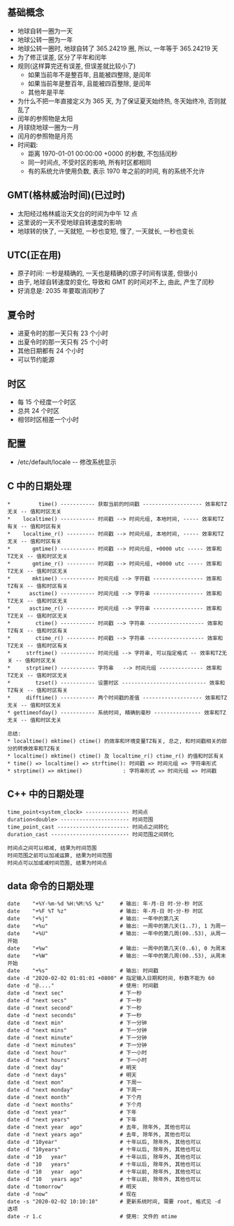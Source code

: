 
## 基础概念
* 地球自转一圈为一天
* 地球公转一圈为一年
* 地球公转一圈时, 地球自转了 365.24219 圈, 所以, 一年等于 365.24219 天
* 为了修正误差, 区分了平年和闰年
* 规则(这样算完还有误差, 但误差就比较小了)
    * 如果当前年不是整百年, 且能被四整除, 是闰年
    * 如果当前年是整百年, 且能被四百整除, 是闰年
    * 其他年是平年
* 为什么不把一年直接定义为 365 天, 为了保证夏天始终热, 冬天始终冷, 否则就乱了
* 闰年的参照物是太阳
* 月球绕地球一圈为一月
* 闰月的参照物是月亮
* 时间戳:
    * 距离 1970-01-01 00:00:00 +0000 的秒数, 不包括闰秒
    * 同一时间点, 不受时区的影响, 所有时区都相同
    * 有的系统允许使用负数, 表示 1970 年之前的时间, 有的系统不允许

## GMT(格林威治时间)(已过时)
* 太阳经过格林威治天文台的时间为中午 12 点
* 这里说的一天不受地球自转速度的影响
* 地球转的快了, 一天就短, 一秒也变短, 慢了, 一天就长, 一秒也变长

## UTC(正在用)
* 原子时间: 一秒是精确的, 一天也是精确的(原子时间有误差, 但很小)
* 由于, 地球自转速度的变化, 导致和 GMT 的时间对不上, 由此, 产生了闰秒
* 好消息是: 2035 年要取消闰秒了

## 夏令时
* 进夏令时的那一天只有 23 个小时
* 出夏令时的那一天只有 25 个小时
* 其他日期都有 24 个小时
* 可以节约能源

## 时区
* 每 15 个经度一个时区
* 总共 24 个时区
* 相邻时区相差一个小时

## 配置
* /etc/default/locale -- 修改系统显示

## C 中的日期处理
```
*         time() ----------- 获取当前的时间戳 ------------------- 效率和TZ无关 -- 值和时区无关
*    localtime() ----------- 时间戳 --> 时间元组, 本地时间, ----- 效率和TZ有关 -- 值和时区有关
*    localtime_r() --------- 时间戳 --> 时间元组, 本地时间, ----- 效率和TZ无关 -- 值和时区有关
*       gmtime() ----------- 时间戳 --> 时间元组, +0000 utc ----- 效率和TZ无关 -- 值和时区无关
*       gmtime_r() --------- 时间戳 --> 时间元组, +0000 utc ----- 效率和TZ无关 -- 值和时区无关
*       mktime() ----------- 时间元组 --> 字符戳 ---------------- 效率和TZ有关 -- 值和时区有关
*      asctime() ----------- 时间元组 --> 字符串 ---------------- 效率和TZ无关 -- 值和时区无关
*      asctime_r() --------- 时间元组 --> 字符串 ---------------- 效率和TZ无关 -- 值和时区无关
*        ctime() ----------- 时间戳 --> 字符串 ------------------ 效率和TZ有关 -- 值和时区有关
*        ctime_r() --------- 时间戳 --> 字符串 ------------------ 效率和TZ无关 -- 值和时区有关
*     strftime() ----------- 时间元组 --> 字符串, 可以指定格式 -- 效率和TZ无关 -- 值和时区无关
*     strptime() ----------- 字符串   --> 时间元组 -------------- 效率和TZ无关 -- 值和时区无关
*        tzset() ----------- 设置时区 --------------------------- 效率和TZ有关 -- 值和时区有关
*     difftime() ----------- 两个时间戳的差值 ------------------- 效率和TZ无关 -- 值和时区无关
* gettimeofday() ----------- 系统时间, 精确到毫秒 --------------- 效率和TZ无关 -- 值和时区无关

总结:
* localtime() mktime() ctime() 的效率和环境变量TZ有关, 总之, 和时间戳相关的部分的转换效率和TZ有关
* localtime() mktime() ctime() 及 localtime_r() ctime_r() 的值和时区有关
* time() => localtime() => strftime(): 时间戳 => 时间元组 => 字符串形式
* strptime() => mktime()             : 字符串形式 => 时间元组 => 时间戳
```

## C++ 中的日期处理
```
time_point<system_clock> -------------- 时间点
duration<double> ---------------------- 时间范围
time_point_cast ----------------------- 时间点之间转化
duration_cast ------------------------- 时间范围之间转化

时间点之间可以相减, 结果为时间范围
时间范围之前可以加减运算, 结果为时间范围
时间点可以加或减时间范围, 结果为时间点
```

## data 命令的日期处理
```
date    "+%Y-%m-%d %H:%M:%S %z"     # 输出: 年-月-日 时-分-秒 时区
date    "+%F %T %z"                 # 输出: 年-月-日 时-分-秒 时区
date    "+%j"                       # 输出: 一年中的第几天
date    "+%u"                       # 输出: 一周中的第几天(1..7), 1 为周一
date    "+%U"                       # 输出: 一年中的第几周(00..53), 从周一开始
date    "+%w"                       # 输出: 一周中的第几天(0..6), 0 为周末
date    "+%W"                       # 输出: 一年中的第几周(00..53), 从周末开始
date    "+%s"                       # 输出: 时间戳
date -d "2020-02-02 01:01:01 +0800" # 指定输入日期和时间, 秒数不能为 60
date -d "@...."                     # 使用: 时间戳
date -d "next sec"                  # 下一秒
date -d "next secs"                 # 下一秒
date -d "next second"               # 下一秒
date -d "next seconds"              # 下一秒
date -d "next min"                  # 下一分钟
date -d "next mins"                 # 下一分钟
date -d "next minute"               # 下一分钟
date -d "next minutes"              # 下一分钟
date -d "next hour"                 # 下一小时
date -d "next hours"                # 下一小时
date -d "next day"                  # 明天
date -d "next days"                 # 明天
date -d "next mon"                  # 下周一
date -d "next monday"               # 下周一
date -d "next month"                # 下个月
date -d "next months"               # 下个月
date -d "next year"                 # 下年
date -d "next years"                # 下年
date -d "next year  ago"            # 去年, 除年外, 其他也可以
date -d "next years ago"            # 去年, 除年外, 其他也可以
date -d "10year"                    # 十年以后, 除年外, 其他也可以
date -d "10years"                   # 十年以后, 除年外, 其他也可以
date -d "10   year"                 # 十年以后, 除年外, 其他也可以
date -d "10   years"                # 十年以后, 除年外, 其他也可以
date -d "10   year  ago"            # 十年以前, 除年外, 其他也可以
date -d "10   years ago"            # 十年以前, 除年外, 其他也可以
date -d "tomorrow"                  # 明天
date -d "now"                       # 现在
date -s "2020-02-02 10:10:10"       # 更新系统时间, 需要 root, 格式见 -d 选项
date -r 1.c                         # 使用: 文件的 mtime
```

